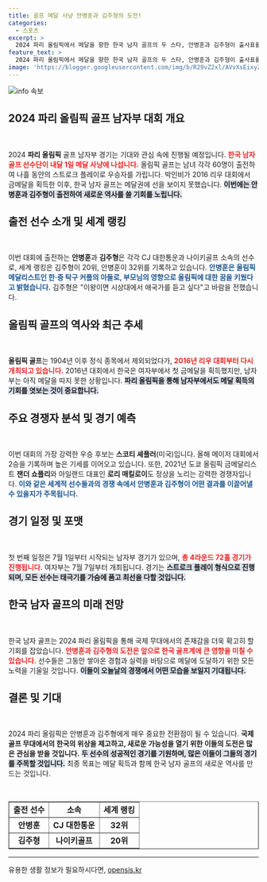 ```yaml
---
title: 골프 메달 사냥 안병훈과 김주형의 도전!
categories:
  - 스포츠
excerpt: >
  2024 파리 올림픽에서 메달을 향한 한국 남자 골프의 두 스타, 안병훈과 김주형이 출사표를 던졌습니다! 우승 후보 스코티 셰플러와의 치열한 경쟁 속에서 그들의 꿈이 이루어질 수 있을까요?
feature_text: >
  2024 파리 올림픽에서 메달을 향한 한국 남자 골프의 두 스타, 안병훈과 김주형이 출사표를 던졌습니다! 우승 후보 스코티 셰플러와의 치열한 경쟁 속에서 그들의 꿈이 이루어질 수 있을까요?
image: 'https://blogger.googleusercontent.com/img/b/R29vZ2xl/AVvXsEixyZcFfHzMRdzZMjFBmAUKJYCLCGyLL1o632UiGVXcaFdKo_bkvkuCioo0uUKlGfBVcT3P84aROyZIXSBEx3Aw5nCQ3pTgDom1WDC4m8eifvWiAmWEEVb4x6G_l8C0QH225ldMjyaFvpxGEBGNO37VmDTDMHGhJPq73UglMfDca1-0aw/s1600/blogspot.png'
---
```


<p><img src="https://blogger.googleusercontent.com/img/b/R29vZ2xl/AVvXsEixyZcFfHzMRdzZMjFBmAUKJYCLCGyLL1o632UiGVXcaFdKo_bkvkuCioo0uUKlGfBVcT3P84aROyZIXSBEx3Aw5nCQ3pTgDom1WDC4m8eifvWiAmWEEVb4x6G_l8C0QH225ldMjyaFvpxGEBGNO37VmDTDMHGhJPq73UglMfDca1-0aw/s1600/blogspot.png" alt="info 속보" /></p>

<h2 data-ke-size="size26">2024 파리 올림픽 골프 남자부 대회 개요</h2>

<p data-ke-size="size16">&nbsp;</p>

<p>2024 <b>파리 올림픽</b> 골프 남자부 경기는 기대와 관심 속에 진행될 예정입니다. <b><span style="color: #ee2323;">한국 남자 골프 선수단이 내달 1일 메달 사냥에 나섭니다.</span></b> 올림픽 골프는 남녀 각각 60명이 출전하여 나흘 동안의 스트로크 플레이로 우승자를 가립니다. 박인비가 2016 리우 대회에서 금메달을 획득한 이후, 한국 남자 골프는 메달권에 선을 보이지 못했습니다. <b><span style="background-color: #21538527;">이번에는 안병훈과 김주형이 출전하여 새로운 역사를 쓸 기회를 노립니다.</span></b> </p>

<h2 data-ke-size="size26">출전 선수 소개 및 세계 랭킹</h2>

<p data-ke-size="size16">&nbsp;</p>

<p>이번 대회에 출전하는 <b>안병훈</b>과 <b>김주형</b>은 각각 CJ 대한통운과 나이키골프 소속의 선수로, 세계 랭킹은 김주형이 20위, 안병훈이 32위를 기록하고 있습니다. <b><span style="color: #1a5490;">안병훈은 올림픽 메달리스트인 한·중 탁구 커플의 아들로, 부모님의 영향으로 올림픽에 대한 꿈을 키웠다고 밝혔습니다.</span></b> 김주형은 "이왕이면 시상대에서 애국가를 듣고 싶다"고 바람을 전했습니다. </p>

<h2 data-ke-size="size26">올림픽 골프의 역사와 최근 추세</h2>

<p data-ke-size="size16">&nbsp;</p>

<p><b>올림픽 골프</b>는 1904년 이후 정식 종목에서 제외되었다가, <b><span style="color: #ee2323;">2016년 리우 대회부터 다시 개최되고 있습니다.</span></b> 2016년 대회에서 한국은 여자부에서 첫 금메달을 획득했지만, 남자부는 아직 메달을 따지 못한 상황입니다. <b><span style="background-color: #21538527;">파리 올림픽을 통해 남자부에서도 메달 획득의 기회를 엿보는 것이 중요합니다.</span></b></p>

<h2 data-ke-size="size26">주요 경쟁자 분석 및 경기 예측</h2>

<p data-ke-size="size16">&nbsp;</p>

<p>이번 대회의 가장 강력한 우승 후보는 <b>스코티 셰플러</b>(미국)입니다. 올해 메이저 대회에서 2승을 기록하며 높은 기세를 이어오고 있습니다. 또한, 2021년 도쿄 올림픽 금메달리스트 <b>잰더 쇼플리</b>와 아일랜드 대표인 <b>로리 매킬로이</b>도 정상을 노리는 강력한 경쟁자입니다. <b><span style="color: #1a5490;">이와 같은 세계적 선수들과의 경쟁 속에서 안병훈과 김주형이 어떤 결과를 이끌어낼 수 있을지가 주목됩니다.</span></b></p>

<h2 data-ke-size="size26">경기 일정 및 포맷</h2>

<p data-ke-size="size16">&nbsp;</p>

<p>첫 번째 일정은 7월 1일부터 시작되는 남자부 경기가 있으며, <b><span style="color: #ee2323;">총 4라운드 72홀 경기가 진행됩니다.</span></b> 여자부는 7월 7일부터 개최됩니다. 경기는 <b><span style="background-color: #21538527;">스트로크 플레이 형식으로 진행되며, 모든 선수는 태극기를 가슴에 품고 최선을 다할 것입니다.</span></b></p>

<h2 data-ke-size="size26">한국 남자 골프의 미래 전망</h2>

<p data-ke-size="size16">&nbsp;</p>

<p>한국 남자 골프는 2024 파리 올림픽을 통해 국제 무대에서의 존재감을 더욱 확고히 할 기회를 잡았습니다. <b><span style="color: #ee2323;">안병훈과 김주형의 도전은 앞으로 한국 골프계에 큰 영향을 미칠 수 있습니다.</span></b> 선수들은 그동안 쌓아온 경험과 실력을 바탕으로 메달에 도달하기 위한 모든 노력을 기울일 것입니다. <b><span style="background-color: #21538527;">이들이 오늘날의 경쟁에서 어떤 모습을 보일지 기대됩니다.</span></b></p>

<h2 data-ke-size="size26">결론 및 기대</h2>

<p data-ke-size="size16">&nbsp;</p>

<p>2024 파리 올림픽은 안병훈과 김주형에게 매우 중요한 전환점이 될 수 있습니다. <b>국제 골프 무대에서의 한국의 위상을 제고하고, 새로운 가능성을 열기 위한 이들의 도전은 많은 관심을 받을 것입니다.</b> <b><span style="background-color: #21538527;">두 선수의 성공적인 경기를 기원하며, 많은 이들이 그들의 경기를 주목할 것입니다.</span></b> 최종 목표는 메달 획득과 함께 한국 남자 골프의 새로운 역사를 만드는 것입니다. </p>

<p data-ke-size="size16">&nbsp;</p>

<table style="width: 100%; border-collapse: collapse;" border="1">
<tr>
<td style="text-align: center; height: 17px;"><b>출전 선수</b></td>
<td style="text-align: center; height: 17px;"><b>소속</b></td>
<td style="text-align: center; height: 17px;"><b>세계 랭킹</b></td>
</tr>
<tr>
<td style="text-align: center; height: 17px;"><b>안병훈</b></td>
<td style="text-align: center; height: 17px;"><b>CJ 대한통운</b></td>
<td style="text-align: center; height: 17px;"><b>32위</b></td>
</tr>
<tr>
<td style="text-align: center; height: 17px;"><b>김주형</b></td>
<td style="text-align: center; height: 17px;"><b>나이키골프</b></td>
<td style="text-align: center; height: 17px;"><b>20위</b></td>
</tr>
</table>

<hr>
유용한 생활 정보가 필요하시다면, <a href="https://opensis.kr" rel="dofollow">opensis.kr</a>


